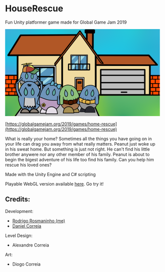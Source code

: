 # HouseRescue
Fun Unity platformer game made for Global Game Jam 2019


![](https://raw.githubusercontent.com/RodrigoRosmaninho/HouseRescue/master/Assets/Resources/scene%20sprites/Menu-back.png)


[https://globalgamejam.org/2019/games/home-rescue](https://globalgamejam.org/2019/games/home-rescue)

What is really your home? Sometimes all the things you have going on in your life can drag you away from what really matters. 
Peanut just woke up in his sweat home. But something is just not right. He can't find his little brother anywere nor any other member of his family. 
Peanut is about to begin the bigest adventure of his life too find his family. Can you help him rescue his loved ones?

Made with the Unity Engine and C# scripting

Playable WebGL version available [here](https://rodrigorosmaninho.github.io/HouseRescue/). Go try it!

## Credits:
Development: 
- [Rodrigo Rosmaninho (me)](https://github.com/RodrigoRosmaninho)
- [Daniel Correia](https://github.com/danielcorreia13)

Level Design:
- Alexandre Correia

Art:
- Diogo Correia
